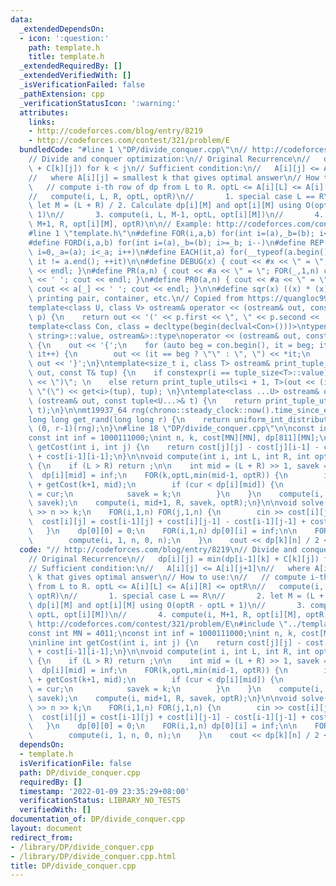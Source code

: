 ```yaml
---
data:
  _extendedDependsOn:
  - icon: ':question:'
    path: template.h
    title: template.h
  _extendedRequiredBy: []
  _extendedVerifiedWith: []
  _isVerificationFailed: false
  _pathExtension: cpp
  _verificationStatusIcon: ':warning:'
  attributes:
    links:
    - http://codeforces.com/blog/entry/8219
    - http://codeforces.com/contest/321/problem/E
  bundledCode: "#line 1 \"DP/divide_conquer.cpp\"\n// http://codeforces.com/blog/entry/8219\n\
    // Divide and conquer optimization:\n// Original Recurrence\n//   dp[i][j] = min(dp[i-1][k]\
    \ + C[k][j]) for k < j\n// Sufficient condition:\n//   A[i][j] <= A[i][j+1]\n\
    //   where A[i][j] = smallest k that gives optimal answer\n// How to use:\n//\
    \   // compute i-th row of dp from L to R. optL <= A[i][L] <= A[i][R] <= optR\n\
    //   compute(i, L, R, optL, optR)\n//       1. special case L == R\n//       2.\
    \ let M = (L + R) / 2. Calculate dp[i][M] and opt[i][M] using O(optR - optL +\
    \ 1)\n//       3. compute(i, L, M-1, optL, opt[i][M])\n//       4. compute(i,\
    \ M+1, R, opt[i][M], optR)\n\n// Example: http://codeforces.com/contest/321/problem/E\n\
    #line 1 \"template.h\"\n#define FOR(i,a,b) for(int i=(a),_b=(b); i<=_b; i++)\n\
    #define FORD(i,a,b) for(int i=(a),_b=(b); i>=_b; i--)\n#define REP(i,a) for(int\
    \ i=0,_a=(a); i<_a; i++)\n#define EACH(it,a) for(__typeof(a.begin()) it = a.begin();\
    \ it != a.end(); ++it)\n\n#define DEBUG(x) { cout << #x << \" = \"; cout << (x)\
    \ << endl; }\n#define PR(a,n) { cout << #a << \" = \"; FOR(_,1,n) cout << a[_]\
    \ << ' '; cout << endl; }\n#define PR0(a,n) { cout << #a << \" = \"; REP(_,n)\
    \ cout << a[_] << ' '; cout << endl; }\n\n#define sqr(x) ((x) * (x))\n\n// For\
    \ printing pair, container, etc.\n// Copied from https://quangloc99.github.io/2021/07/30/my-CP-debugging-template.html\n\
    template<class U, class V> ostream& operator << (ostream& out, const pair<U, V>&\
    \ p) {\n    return out << '(' << p.first << \", \" << p.second << ')';\n}\n\n\
    template<class Con, class = decltype(begin(declval<Con>()))>\ntypename enable_if<!is_same<Con,\
    \ string>::value, ostream&>::type\noperator << (ostream& out, const Con& con)\
    \ {\n    out << '{';\n    for (auto beg = con.begin(), it = beg; it != con.end();\
    \ it++) {\n        out << (it == beg ? \"\" : \", \") << *it;\n    }\n    return\
    \ out << '}';\n}\ntemplate<size_t i, class T> ostream& print_tuple_utils(ostream&\
    \ out, const T& tup) {\n    if constexpr(i == tuple_size<T>::value) return out\
    \ << \")\"; \n    else return print_tuple_utils<i + 1, T>(out << (i ? \", \" :\
    \ \"(\") << get<i>(tup), tup); \n}\ntemplate<class ...U> ostream& operator <<\
    \ (ostream& out, const tuple<U...>& t) {\n    return print_tuple_utils<0, tuple<U...>>(out,\
    \ t);\n}\n\nmt19937_64 rng(chrono::steady_clock::now().time_since_epoch().count());\n\
    long long get_rand(long long r) {\n    return uniform_int_distribution<long long>\
    \ (0, r-1)(rng);\n}\n#line 18 \"DP/divide_conquer.cpp\"\n\nconst int MN = 4011;\n\
    const int inf = 1000111000;\nint n, k, cost[MN][MN], dp[811][MN];\n\ninline int\
    \ getCost(int i, int j) {\n    return cost[j][j] - cost[j][i-1] - cost[i-1][j]\
    \ + cost[i-1][i-1];\n}\n\nvoid compute(int i, int L, int R, int optL, int optR)\
    \ {\n    if (L > R) return ;\n\n    int mid = (L + R) >> 1, savek = optL;\n  \
    \  dp[i][mid] = inf;\n    FOR(k,optL,min(mid-1, optR)) {\n        int cur = dp[i-1][k]\
    \ + getCost(k+1, mid);\n        if (cur < dp[i][mid]) {\n            dp[i][mid]\
    \ = cur;\n            savek = k;\n        }\n    }\n    compute(i, L, mid-1, optL,\
    \ savek);\n    compute(i, mid+1, R, savek, optR);\n}\n\nvoid solve() {\n    cin\
    \ >> n >> k;\n    FOR(i,1,n) FOR(j,1,n) {\n        cin >> cost[i][j];\n      \
    \  cost[i][j] = cost[i-1][j] + cost[i][j-1] - cost[i-1][j-1] + cost[i][j];\n \
    \   }\n    dp[0][0] = 0;\n    FOR(i,1,n) dp[0][i] = inf;\n\n    FOR(i,1,k) {\n\
    \        compute(i, 1, n, 0, n);\n    }\n    cout << dp[k][n] / 2 << endl;\n}\n"
  code: "// http://codeforces.com/blog/entry/8219\n// Divide and conquer optimization:\n\
    // Original Recurrence\n//   dp[i][j] = min(dp[i-1][k] + C[k][j]) for k < j\n\
    // Sufficient condition:\n//   A[i][j] <= A[i][j+1]\n//   where A[i][j] = smallest\
    \ k that gives optimal answer\n// How to use:\n//   // compute i-th row of dp\
    \ from L to R. optL <= A[i][L] <= A[i][R] <= optR\n//   compute(i, L, R, optL,\
    \ optR)\n//       1. special case L == R\n//       2. let M = (L + R) / 2. Calculate\
    \ dp[i][M] and opt[i][M] using O(optR - optL + 1)\n//       3. compute(i, L, M-1,\
    \ optL, opt[i][M])\n//       4. compute(i, M+1, R, opt[i][M], optR)\n\n// Example:\
    \ http://codeforces.com/contest/321/problem/E\n#include \"../template.h\"\n\n\
    const int MN = 4011;\nconst int inf = 1000111000;\nint n, k, cost[MN][MN], dp[811][MN];\n\
    \ninline int getCost(int i, int j) {\n    return cost[j][j] - cost[j][i-1] - cost[i-1][j]\
    \ + cost[i-1][i-1];\n}\n\nvoid compute(int i, int L, int R, int optL, int optR)\
    \ {\n    if (L > R) return ;\n\n    int mid = (L + R) >> 1, savek = optL;\n  \
    \  dp[i][mid] = inf;\n    FOR(k,optL,min(mid-1, optR)) {\n        int cur = dp[i-1][k]\
    \ + getCost(k+1, mid);\n        if (cur < dp[i][mid]) {\n            dp[i][mid]\
    \ = cur;\n            savek = k;\n        }\n    }\n    compute(i, L, mid-1, optL,\
    \ savek);\n    compute(i, mid+1, R, savek, optR);\n}\n\nvoid solve() {\n    cin\
    \ >> n >> k;\n    FOR(i,1,n) FOR(j,1,n) {\n        cin >> cost[i][j];\n      \
    \  cost[i][j] = cost[i-1][j] + cost[i][j-1] - cost[i-1][j-1] + cost[i][j];\n \
    \   }\n    dp[0][0] = 0;\n    FOR(i,1,n) dp[0][i] = inf;\n\n    FOR(i,1,k) {\n\
    \        compute(i, 1, n, 0, n);\n    }\n    cout << dp[k][n] / 2 << endl;\n}\n"
  dependsOn:
  - template.h
  isVerificationFile: false
  path: DP/divide_conquer.cpp
  requiredBy: []
  timestamp: '2022-01-09 23:35:29+08:00'
  verificationStatus: LIBRARY_NO_TESTS
  verifiedWith: []
documentation_of: DP/divide_conquer.cpp
layout: document
redirect_from:
- /library/DP/divide_conquer.cpp
- /library/DP/divide_conquer.cpp.html
title: DP/divide_conquer.cpp
---
```

